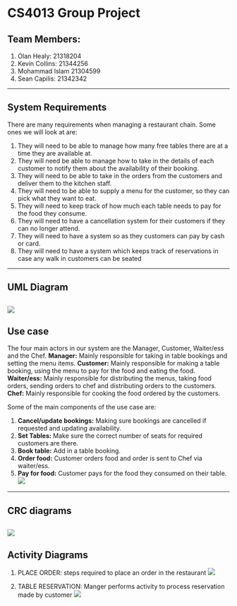 # CS4013 Group Project
## Team Members:
1. Olan Healy:    21318204
2. Kevin Collins: 21344256
3. Mohammad Islam 21304599
4. Sean Capilis:  21342342

----------------------------------------------
## System Requirements
There are many requirements when managing a restaurant chain. Some ones we will look at are:
1. They will need to be able to manage how many free tables there are at a time they are available at.
2. They will need be able to manage how to take in the details of each customer to notify them about the availability of their booking.
3. They will need to be able to take in the orders from the customers and deliver them to the kitchen staff.
4. They will need to be able to supply a menu for the customer, so they can pick what they want to eat.
5. They will need to keep track of how much each table needs to pay for the food they consume.
6. They will need to have a cancellation system for their customers if they can no longer attend.
7. They will need to have a system so as they customers can pay by cash or card.
8. They will need to have a system which keeps track of reservations in case any walk in customers can be seated
------------------------------------------------
## UML Diagram
![](images/UML_Diagram1stDraft.drawio.png)
------------------------------------------------
## Use case 

The four main actors in our system are the Manager, Customer, Waiter/ess and the Chef.
__Manager:__ Mainly responsible for taking in table bookings and setting the menu items.
__Customer:__ Mainly responsible for making a table booking, using the menu to pay for the food and eating the food.
__Waiter/ess:__ Mainly responsible for distributing the menus, taking food orders, sending orders to chef and distributing
orders to the customers.
__Chef:__ Mainly responsible for cooking the food ordered by the customers.

 Some of the main components of the use case are:
1. __Cancel/update bookings:__ Making sure bookings are cancelled if requested and updating availability. 
2. __Set Tables:__ Make sure the correct number of seats for required customers are there.
3. __Book table:__ Add in a table booking.
4. __Order food:__ Customer orders food and order is sent to Chef via waiter/ess.
5. __Pay for food:__ Customer pays for the food they consumed on their table.
![](images/UseCase_.png)
------------------------------------------------
## CRC diagrams

![](images/CRC_cards.png)
------------------------------------------------
## Activity Diagrams
1. PLACE ORDER: steps required to place an order in the restaurant
   ![](images/OrderActivityDiagram_.drawio.png)


2. TABLE RESERVATION: Manger performs activity to process reservation made by customer
   ![](images/reservationActivityDiagram.drawio.png)
